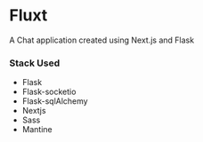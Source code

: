 # Fluxt
A Chat application created using Next.js and Flask

### Stack Used
- Flask
- Flask-socketio
- Flask-sqlAlchemy
- Nextjs
- Sass
- Mantine
